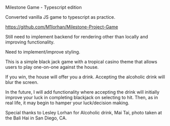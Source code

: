 Milestone Game - Typescript edition

Converted vanilla JS game to typescript as practice.

https://github.com/M1lorhan/Milestone-Project-Game

Still need to implement backend for rendering other than locally and improving functionality.

Need to implement/improve styling.  

This is a simple black jack game with a tropical casino theme that allows users to play one-on-one against the house.

If you win, the house will offer you a drink.  Accepting the alcoholic drink will blur the screen.  

In the future, I will add functionality where accepting the drink will initially improve your luck in completing blackjack on selecting to hit.  Then, as in real life, it may begin to hamper your luck/decision making.  

Special thanks to Lesley Lorhan for Alcoholic drink, Mai Tai, photo taken at the Bali Hai in San Diego, CA.
